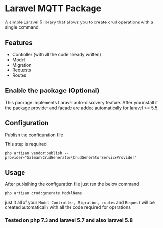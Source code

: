 # Laravel MQTT Package

A simple Laravel 5 library that allows you to create crud operations with a single command

## Features

* Controller (with all the code already written)
* Model
* Migration
* Requests
* Routes

## Enable the package (Optional)
This package implements Laravel auto-discovery feature. After you install it the package provider and facade are added automatically for laravel >= 5.5.

## Configuration
Publish the configuration file

This step is required

```
php artisan vendor:publish --provider="Salman\CrudGenerator\CrudGeneratorServiceProvider"
```

## Usage

After publsihing the configuration file just run the below command

`php artisan crud:generate ModelName`

just it all of your `Model Controller, Migration, routes` and `Request` will be created automatically with all the code required for operations

### Tested on php 7.3 and laravel 5.7 and also laravel 5.8
